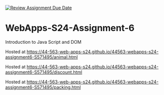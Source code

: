 [![Review Assignment Due Date](https://classroom.github.com/assets/deadline-readme-button-24ddc0f5d75046c5622901739e7c5dd533143b0c8e959d652212380cedb1ea36.svg)](https://classroom.github.com/a/1Z6dGCon)
# WebApps-S24-Assignment-6
Introduction to Java Script and DOM

Hosted at  https://44-563-web-apps-s24.github.io/44563-webapps-s24-assignment6-S571495/animal.html

Hosted at  https://44-563-web-apps-s24.github.io/44563-webapps-s24-assignment6-S571495/discount.html

Hosted at  https://44-563-web-apps-s24.github.io/44563-webapps-s24-assignment6-S571495/packing.html

